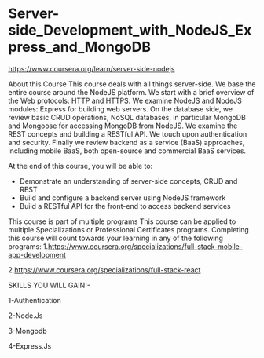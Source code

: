 # Server-side_Development_with_NodeJS_Express_and_MongoDB

https://www.coursera.org/learn/server-side-nodejs

About this Course
This course deals with all things server-side. We base the entire course around the NodeJS platform. We start with a brief overview of the Web protocols: HTTP and HTTPS. We examine NodeJS and NodeJS modules: Express for building web servers. On the database side, we review basic CRUD operations, NoSQL databases, in particular MongoDB and Mongoose for accessing MongoDB from NodeJS. We examine the REST concepts and building a RESTful API. We touch upon authentication and security. Finally we review backend as a service (BaaS) approaches, including mobile BaaS, both open-source and commercial BaaS services.

At the end of this course, you will be able to:

- Demonstrate an understanding of server-side concepts, CRUD and REST
- Build and configure a backend server using NodeJS framework
- Build a RESTful API for the front-end to access backend services

This course is part of multiple programs
This course can be applied to multiple Specializations or Professional Certificates programs. Completing this course will count towards your learning in any of the following programs:
1.https://www.coursera.org/specializations/full-stack-mobile-app-development

2.https://www.coursera.org/specializations/full-stack-react

SKILLS YOU WILL GAIN:-

1-Authentication

2-Node.Js

3-Mongodb

4-Express.Js
